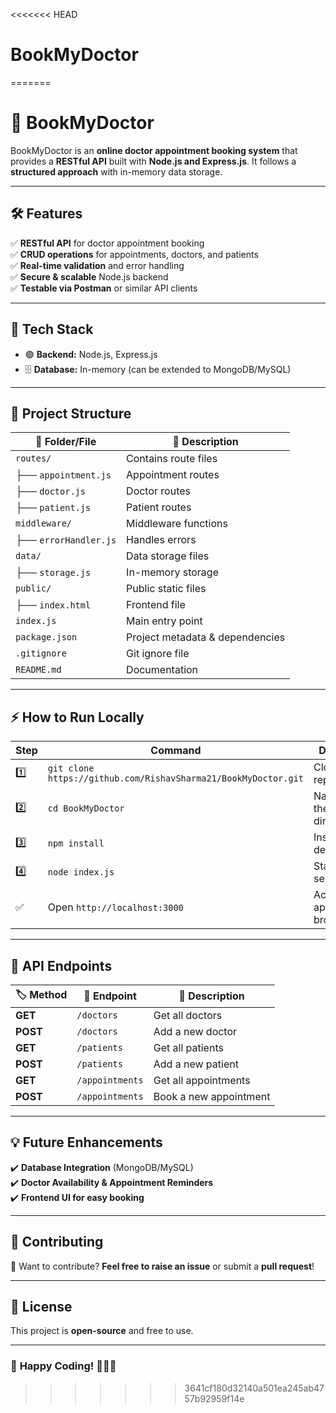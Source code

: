 <<<<<<< HEAD
# BookMyDoctor
=======
# 📌 **BookMyDoctor**

BookMyDoctor is an **online doctor appointment booking system** that provides a **RESTful API** built with **Node.js and Express.js**. It follows a **structured approach** with in-memory data storage.

---

## 🛠️ **Features**
✅ **RESTful API** for doctor appointment booking  
✅ **CRUD operations** for appointments, doctors, and patients  
✅ **Real-time validation** and error handling  
✅ **Secure & scalable** Node.js backend  
✅ **Testable via Postman** or similar API clients  

---

## 🚀 **Tech Stack**
- 🟢 **Backend:** Node.js, Express.js  
- 🗄️ **Database:** In-memory (can be extended to MongoDB/MySQL)  

---

## 📂 **Project Structure**
| 📁 **Folder/File** | 📜 **Description** |
|--------------------|------------------|
| `routes/`         | Contains route files |
| ├── `appointment.js` | Appointment routes |
| ├── `doctor.js`   | Doctor routes |
| ├── `patient.js`  | Patient routes |
| `middleware/`     | Middleware functions |
| ├── `errorHandler.js` | Handles errors |
| `data/`           | Data storage files |
| ├── `storage.js`  | In-memory storage |
| `public/`         | Public static files |
| ├── `index.html`  | Frontend file |
| `index.js`        | Main entry point |
| `package.json`    | Project metadata & dependencies |
| `.gitignore`      | Git ignore file |
| `README.md`       | Documentation |

---

## ⚡ **How to Run Locally**
| Step  | Command                                             | Description                         |
|-------|-----------------------------------------------------|-------------------------------------|
| 1️⃣    | `git clone https://github.com/RishavSharma21/BookMyDoctor.git` | Clone the repository              |
| 2️⃣    | `cd BookMyDoctor`                                   | Navigate into the project directory |
| 3️⃣    | `npm install`                                      | Install dependencies               |
| 4️⃣    | `node index.js`                                    | Start the server                   |
| ✅    | Open `http://localhost:3000`                        | Access the app in a browser        |

---

## 📢 **API Endpoints**
| 🏷 **Method** | 🔗 **Endpoint**       | 📜 **Description**         |
|--------------|----------------------|---------------------------|
| **GET**      | `/doctors`           | Get all doctors          |
| **POST**     | `/doctors`           | Add a new doctor         |
| **GET**      | `/patients`          | Get all patients         |
| **POST**     | `/patients`          | Add a new patient        |
| **GET**      | `/appointments`      | Get all appointments     |
| **POST**     | `/appointments`      | Book a new appointment   |

---

## 💡 **Future Enhancements**
✔️ **Database Integration** (MongoDB/MySQL)  
✔️ **Doctor Availability & Appointment Reminders**   
✔️ **Frontend UI for easy booking**  

---

## 🤝 **Contributing**
🔹 Want to contribute? **Feel free to raise an issue** or submit a **pull request**!  

---

## 📜 **License**
This project is **open-source** and free to use.

---

### 🚀 **Happy Coding!** 👨‍💻🔥  


>>>>>>> 3641cf180d32140a501ea245ab4757b92959f14e
